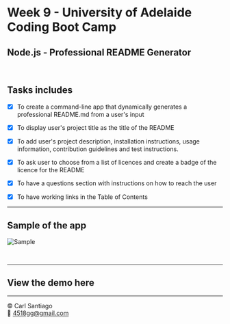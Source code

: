 # Week 9 - University of Adelaide Coding Boot Camp

## Node.js - Professional README Generator

<br/>

## Tasks includes

- [x] To create a command-line app that dynamically generates a professional README.md from a user's input

- [x] To display user's project title as the title of the README

- [x] To add user's project description, installation instructions, usage information, contribution guidelines and test instructions.

- [x] To ask user to choose from a list of licences and create a badge of the licence for the README

- [x] To have a questions section with instructions on how to reach the user

- [x] To have working links in the Table of Contents

<hr/>

## Sample of the app


![Sample]()

<br/>

<hr/>

## View the demo here

---

© Carl Santiago\
📧 4518gg@gmail.com
